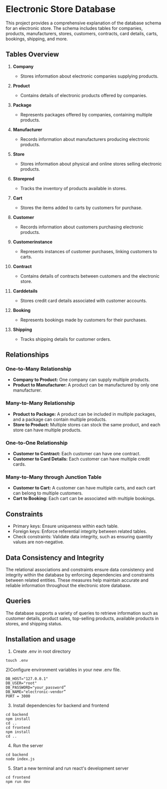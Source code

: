 # Electronic Store Database 

This project provides a comprehensive explanation of the database schema for an electronic store. The schema includes tables for companies, products, manufacturers, stores, customers, contracts, card details, carts, bookings, shipping, and more.

## Tables Overview

1. **Company**
   - Stores information about electronic companies supplying products.

2. **Product**
   - Contains details of electronic products offered by companies.

3. **Package**
   - Represents packages offered by companies, containing multiple products.

4. **Manufacturer**
   - Records information about manufacturers producing electronic products.

5. **Store**
   - Stores information about physical and online stores selling electronic products.

6. **Storeprod**
   - Tracks the inventory of products available in stores.

7. **Cart**
   - Stores the items added to carts by customers for purchase.

8. **Customer**
   - Records information about customers purchasing electronic products.

9. **Customerinstance**
   - Represents instances of customer purchases, linking customers to carts.

10. **Contract**
    - Contains details of contracts between customers and the electronic store.

11. **Carddetails**
    - Stores credit card details associated with customer accounts.

12. **Booking**
    - Represents bookings made by customers for their purchases.

13. **Shipping**
    - Tracks shipping details for customer orders.

## Relationships

### One-to-Many Relationship

- **Company to Product:** One company can supply multiple products.
- **Product to Manufacturer:** A product can be manufactured by only one manufacturer.

### Many-to-Many Relationship

- **Product to Package:** A product can be included in multiple packages, and a package can contain multiple products.
- **Store to Product:** Multiple stores can stock the same product, and each store can have multiple products.

### One-to-One Relationship

- **Customer to Contract:** Each customer can have one contract.
- **Customer to Card Details:** Each customer can have multiple credit cards.

### Many-to-Many through Junction Table

- **Customer to Cart:** A customer can have multiple carts, and each cart can belong to multiple customers.
- **Cart to Booking:** Each cart can be associated with multiple bookings.

## Constraints

- Primary keys: Ensure uniqueness within each table.
- Foreign keys: Enforce referential integrity between related tables.
- Check constraints: Validate data integrity, such as ensuring quantity values are non-negative.

## Data Consistency and Integrity

The relational associations and constraints ensure data consistency and integrity within the database by enforcing dependencies and constraints between related entities. These measures help maintain accurate and reliable information throughout the electronic store database.


## Queries
The database supports a variety of queries to retrieve information such as customer details, product sales, top-selling products, available products in stores, and shipping status.

## Installation and usage

1) Create .env in root directory
```
touch .env
```
2)Configure environment variables in your new .env file.
```
DB_HOST="127.0.0.1"
DB_USER="root"
DB_PASSWORD="your_password”
DB_NAME="electronic-vendor”
PORT = 3000
```

3) Install dependencies for backend and frontend
```
cd backend 
npm install
cd ..
cd frontend
npm install
cd ..

```
4) Run the server
```
cd backend
node index.js
```
5) Start a new terminal and run react's development server
```
cd frontend
npm run dev
```

